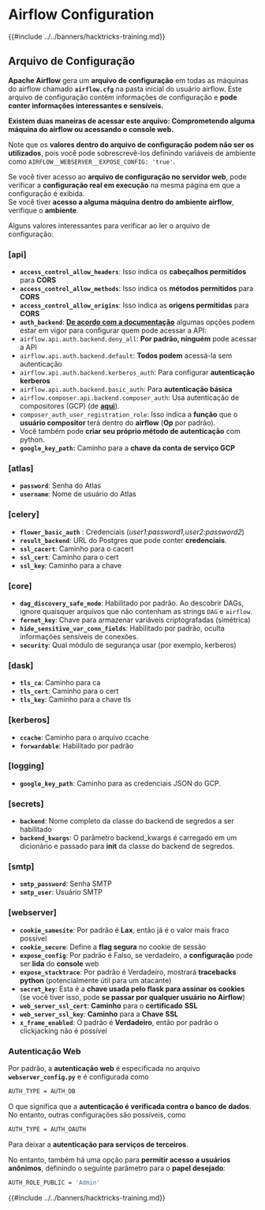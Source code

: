 # Airflow Configuration

{{#include ../../banners/hacktricks-training.md}}

## Arquivo de Configuração

**Apache Airflow** gera um **arquivo de configuração** em todas as máquinas do airflow chamado **`airflow.cfg`** na pasta inicial do usuário airflow. Este arquivo de configuração contém informações de configuração e **pode conter informações interessantes e sensíveis.**

**Existem duas maneiras de acessar este arquivo: Comprometendo alguma máquina do airflow ou acessando o console web.**

Note que os **valores dentro do arquivo de configuração** **podem não ser os utilizados**, pois você pode sobrescrevê-los definindo variáveis de ambiente como `AIRFLOW__WEBSERVER__EXPOSE_CONFIG: 'true'`.

Se você tiver acesso ao **arquivo de configuração no servidor web**, pode verificar a **configuração real em execução** na mesma página em que a configuração é exibida.\
Se você tiver **acesso a alguma máquina dentro do ambiente airflow**, verifique o **ambiente**.

Alguns valores interessantes para verificar ao ler o arquivo de configuração:

### \[api]

- **`access_control_allow_headers`**: Isso indica os **cabeçalhos permitidos** para **CORS**
- **`access_control_allow_methods`**: Isso indica os **métodos permitidos** para **CORS**
- **`access_control_allow_origins`**: Isso indica as **origens permitidas** para **CORS**
- **`auth_backend`**: [**De acordo com a documentação**](https://airflow.apache.org/docs/apache-airflow/stable/security/api.html) algumas opções podem estar em vigor para configurar quem pode acessar a API:
- `airflow.api.auth.backend.deny_all`: **Por padrão, ninguém** pode acessar a API
- `airflow.api.auth.backend.default`: **Todos podem** acessá-la sem autenticação
- `airflow.api.auth.backend.kerberos_auth`: Para configurar **autenticação kerberos**
- `airflow.api.auth.backend.basic_auth`: Para **autenticação básica**
- `airflow.composer.api.backend.composer_auth`: Usa autenticação de compositores (GCP) (de [**aqui**](https://cloud.google.com/composer/docs/access-airflow-api)).
- `composer_auth_user_registration_role`: Isso indica a **função** que o **usuário compositor** terá dentro do **airflow** (**Op** por padrão).
- Você também pode **criar seu próprio método de autenticação** com python.
- **`google_key_path`:** Caminho para a **chave da conta de serviço GCP**

### **\[atlas]**

- **`password`**: Senha do Atlas
- **`username`**: Nome de usuário do Atlas

### \[celery]

- **`flower_basic_auth`** : Credenciais (_user1:password1,user2:password2_)
- **`result_backend`**: URL do Postgres que pode conter **credenciais**.
- **`ssl_cacert`**: Caminho para o cacert
- **`ssl_cert`**: Caminho para o cert
- **`ssl_key`**: Caminho para a chave

### \[core]

- **`dag_discovery_safe_mode`**: Habilitado por padrão. Ao descobrir DAGs, ignore quaisquer arquivos que não contenham as strings `DAG` e `airflow`.
- **`fernet_key`**: Chave para armazenar variáveis criptografadas (simétrica)
- **`hide_sensitive_var_conn_fields`**: Habilitado por padrão, oculta informações sensíveis de conexões.
- **`security`**: Qual módulo de segurança usar (por exemplo, kerberos)

### \[dask]

- **`tls_ca`**: Caminho para ca
- **`tls_cert`**: Caminho para o cert
- **`tls_key`**: Caminho para a chave tls

### \[kerberos]

- **`ccache`**: Caminho para o arquivo ccache
- **`forwardable`**: Habilitado por padrão

### \[logging]

- **`google_key_path`**: Caminho para as credenciais JSON do GCP.

### \[secrets]

- **`backend`**: Nome completo da classe do backend de segredos a ser habilitado
- **`backend_kwargs`**: O parâmetro backend_kwargs é carregado em um dicionário e passado para **init** da classe do backend de segredos.

### \[smtp]

- **`smtp_password`**: Senha SMTP
- **`smtp_user`**: Usuário SMTP

### \[webserver]

- **`cookie_samesite`**: Por padrão é **Lax**, então já é o valor mais fraco possível
- **`cookie_secure`**: Define a **flag segura** no cookie de sessão
- **`expose_config`**: Por padrão é Falso, se verdadeiro, a **configuração** pode ser **lida** do **console** web
- **`expose_stacktrace`**: Por padrão é Verdadeiro, mostrará **tracebacks python** (potencialmente útil para um atacante)
- **`secret_key`**: Esta é a **chave usada pelo flask para assinar os cookies** (se você tiver isso, pode **se passar por qualquer usuário no Airflow**)
- **`web_server_ssl_cert`**: **Caminho** para o **certificado** **SSL**
- **`web_server_ssl_key`**: **Caminho** para a **Chave** **SSL**
- **`x_frame_enabled`**: O padrão é **Verdadeiro**, então por padrão o clickjacking não é possível

### Autenticação Web

Por padrão, a **autenticação web** é especificada no arquivo **`webserver_config.py`** e é configurada como
```bash
AUTH_TYPE = AUTH_DB
```
O que significa que a **autenticação é verificada contra o banco de dados**. No entanto, outras configurações são possíveis, como
```bash
AUTH_TYPE = AUTH_OAUTH
```
Para deixar a **autenticação para serviços de terceiros**.

No entanto, também há uma opção para **permitir acesso a usuários anônimos**, definindo o seguinte parâmetro para o **papel desejado**:
```bash
AUTH_ROLE_PUBLIC = 'Admin'
```
{{#include ../../banners/hacktricks-training.md}}

